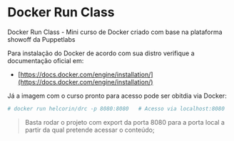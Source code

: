 # Docker Run Class
Docker Run Class - Mini curso de Docker criado com base na plataforma showoff da Puppetlabs

Para instalação do Docker de acordo com sua distro verifique a documentação oficial em:

- [https://docs.docker.com/engine/installation/](https://docs.docker.com/engine/installation/)

Já a imagem com o curso pronto para acesso pode ser obitdia via Docker:

```sh
# docker run helcorin/drc -p 8080:8080   # Acesso via localhost:8080
```

> Basta rodar o projeto com export da porta 8080 para a porta local a partir da qual pretende acessar o conteúdo;
